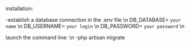 installation:

-establish a database connection in the .env file \n
DB_DATABASE= `your name` \n
DB_USERNAME= `your login` \n
DB_PASSWORD= `your password` \n

launch the command line: \n
-php artisan migrate
 
